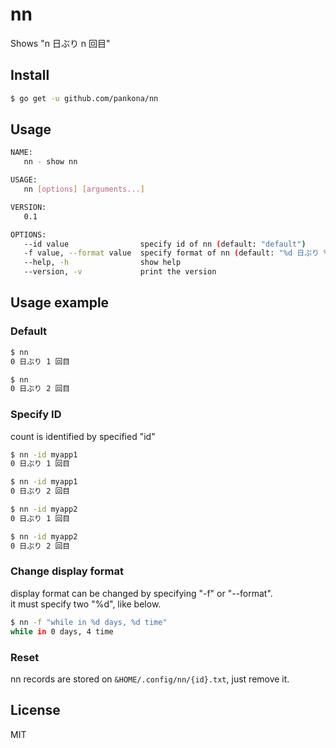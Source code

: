 # nn

Shows "n 日ぶり n 回目"

## Install

```bash
$ go get -u github.com/pankona/nn
```

## Usage

```bash
NAME:
   nn - show nn

USAGE:
   nn [options] [arguments...]

VERSION:
   0.1

OPTIONS:
   --id value                specify id of nn (default: "default")
   -f value, --format value  specify format of nn (default: "%d 日ぶり %d 回目")
   --help, -h                show help
   --version, -v             print the version
``` 

## Usage example

### Default

```bash
$ nn
0 日ぶり 1 回目

$ nn
0 日ぶり 2 回目
```

### Specify ID

count is identified by specified "id"

```bash
$ nn -id myapp1
0 日ぶり 1 回目

$ nn -id myapp1
0 日ぶり 2 回目

$ nn -id myapp2
0 日ぶり 1 回目

$ nn -id myapp2
0 日ぶり 2 回目
```

### Change display format

display format can be changed by specifying "-f" or "--format".  
it must specify two "%d", like below.


```bash
$ nn -f "while in %d days, %d time"
while in 0 days, 4 time
```

### Reset

nn records are stored on `&HOME/.config/nn/{id}.txt`, just remove it.

## License

MIT


